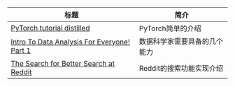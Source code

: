 | 标题                                                         | 简介                         |
| ------------------------------------------------------------ | ---------------------------- |
| [PyTorch tutorial distilled](https://towardsdatascience.com/pytorch-tutorial-distilled-95ce8781a89c?from=hackcv&hmsr=hackcv.com) | PyTorch简单的介绍            |
| [Intro To Data Analysis For Everyone! Part 1](https://towardsdatascience.com/intro-to-data-analysis-for-everyone-part-1-ff252c3a38b5?from=hackcv&hmsr=hackcv.com) | 数据科学家需要具备的几个能力 |
| [The Search for Better Search at Reddit](https://redditblog.com/2017/09/07/the-search-for-better-search-at-reddit/?from=hackcv&hmsr=hackcv.com&utm_medium=hackcv.com&utm_source=hackcv.com) | Reddit的搜索功能实现介绍     |
